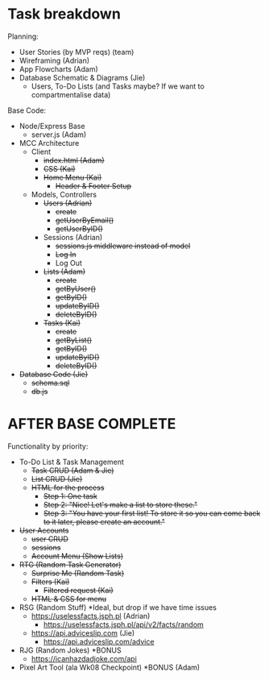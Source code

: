 # Task breakdown
Planning:
 - User Stories (by MVP reqs) (team)
 - Wireframing (Adrian)
 - App Flowcharts (Adam)
 - Database Schematic & Diagrams (Jie)
   - Users, To-Do Lists (and Tasks maybe? If we want to compartmentalise data)

Base Code:
 - Node/Express Base
   - server.js (Adam)
 - MCC Architecture
   - Client
     - ~~index.html (Adam)~~
     - ~~CSS (Kai)~~
     - ~~Home Menu (Kai)~~
       - ~~Header & Footer Setup~~
   - Models, Controllers
     - ~~Users (Adrian)~~
       - ~~create~~
       - ~~getUserByEmail()~~
       - ~~getUserByID()~~
     - Sessions (Adrian)
       - ~~sessions.js middleware instead of model~~
       - ~~Log In~~
       - Log Out
     - ~~Lists (Adam)~~
       - ~~create~~
       - ~~getByUser()~~
       - ~~getByID()~~
       - ~~updateByID()~~
       - ~~deleteByID()~~
     - ~~Tasks (Kai)~~
       - ~~create~~
       - ~~getByList()~~
       - ~~getByID()~~
       - ~~updateByID()~~
       - ~~deleteByID()~~
 - ~~Database Code (Jie)~~
   - ~~schema.sql~~
   - ~~db.js~~

# AFTER BASE COMPLETE
Functionality by priority:
 - To-Do List & Task Management
   - ~~Task CRUD (Adam & Jie)~~
   - ~~List CRUD (Jie)~~
   - ~~HTML for the process~~
     - ~~Step 1: One task~~
     - ~~Step 2: "Nice! Let's make a list to store these."~~
     - ~~Step 3: "You have your first list! To store it so you can come back to it later, please create an account."~~
 - ~~User Accounts~~
   - ~~user CRUD~~
   - ~~sessions~~
   - ~~Account Menu (Show Lists)~~
 - ~~RTG (Random Task Generator)~~
   - ~~Surprise Me (Random Task)~~
   - ~~Filters (Kai)~~
     - ~~Filtered request (Kai)~~
   - ~~HTML & CSS for menu~~
 - RSG (Random Stuff) *Ideal, but drop if we have time issues
   - https://uselessfacts.jsph.pl (Adrian)
     - https://uselessfacts.jsph.pl/api/v2/facts/random
   - https://api.adviceslip.com (Jie)
     - https://api.adviceslip.com/advice
 - RJG (Random Jokes) *BONUS
   - https://icanhazdadjoke.com/api
 - Pixel Art Tool (ala Wk08 Checkpoint) *BONUS (Adam)